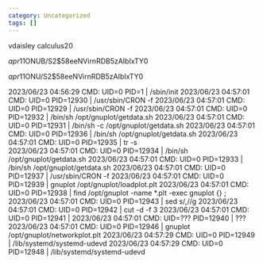 ```yaml
---
category: Uncategorized
tags: []
---
```


vdaisley
calculus20



$apr1$1ONUB/S2$58eeNVirnRDB5zAIbIxTY0

$apr1$1ONU/S2$58eeNVirnRDB5zAIbIxTY0


2023/06/23 04:56:29 CMD: UID=0     PID=1      | /sbin/init 
2023/06/23 04:57:01 CMD: UID=0     PID=12930  | /usr/sbin/CRON -f 
2023/06/23 04:57:01 CMD: UID=0     PID=12929  | /usr/sbin/CRON -f 
2023/06/23 04:57:01 CMD: UID=0     PID=12932  | /bin/sh /opt/gnuplot/getdata.sh 
2023/06/23 04:57:01 CMD: UID=0     PID=12931  | /bin/sh -c /opt/gnuplot/getdata.sh 
2023/06/23 04:57:01 CMD: UID=0     PID=12936  | /bin/sh /opt/gnuplot/getdata.sh 
2023/06/23 04:57:01 CMD: UID=0     PID=12935  | tr -s   
2023/06/23 04:57:01 CMD: UID=0     PID=12934  | /bin/sh /opt/gnuplot/getdata.sh 
2023/06/23 04:57:01 CMD: UID=0     PID=12933  | /bin/sh /opt/gnuplot/getdata.sh 
2023/06/23 04:57:01 CMD: UID=0     PID=12937  | /usr/sbin/CRON -f 
2023/06/23 04:57:01 CMD: UID=0     PID=12939  | gnuplot /opt/gnuplot/loadplot.plt 
2023/06/23 04:57:01 CMD: UID=0     PID=12938  | find /opt/gnuplot -name *.plt -exec gnuplot {} ; 
2023/06/23 04:57:01 CMD: UID=0     PID=12943  | sed s/,//g 
2023/06/23 04:57:01 CMD: UID=0     PID=12942  | cut -d  -f 3 
2023/06/23 04:57:01 CMD: UID=0     PID=12941  | 
2023/06/23 04:57:01 CMD: UID=???   PID=12940  | ???
2023/06/23 04:57:01 CMD: UID=0     PID=12946  | gnuplot /opt/gnuplot/networkplot.plt 
2023/06/23 04:57:29 CMD: UID=0     PID=12949  | /lib/systemd/systemd-udevd 
2023/06/23 04:57:29 CMD: UID=0     PID=12948  | /lib/systemd/systemd-udevd 

